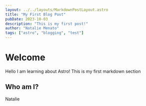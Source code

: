 ```yaml
---
layout: ../../layouts/MarkdownPostLayout.astro
title: "My First Blog Post"
pubDate: 2023-10-03
description: "This is my first post!"
author: "Natalie Menato"
tags: ["astro", "blogging", "test"]
---
```

# Welcome
Hello I am learning about Astro! This is my first markdown section

## Who am I?
Natalie